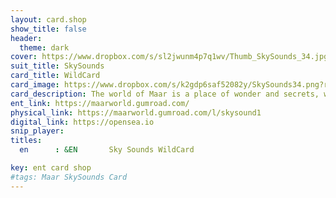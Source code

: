 ```yaml
---
layout: card.shop
show_title: false
header:
  theme: dark
cover: https://www.dropbox.com/s/sl2jwunm4p7q1wv/Thumb_SkySounds_34.jpg?raw=1
suit_title: SkySounds
card_title: WildCard
card_image: https://www.dropbox.com/s/k2gdp6saf52082y/SkySounds34.png?raw=1
card_description: The world of Maar is a place of wonder and secrets, where the stars dance in the sky and the colors of the world sing. It is a Circumbinary planet, where two suns embrace, and four moons keep watch. A world where triune brain beings roam, creatures of infinite creation and curiosity. The Maar, a volcanic crater, is the heart of this world. It was born from a fiery kiss between the ground and the water, and it holds within it a lake as calm as a dream. The Maar is a place of pilgrimage, where the people of Maar come to listen to the whispers of the world and the songs of the stars. The Maar has been a source of inspiration for the people since ancient times. They have woven myths and legends around it, and they have created music that echoes its beauty and power. Music is woven into the fabric of their society, it is the rhythm of their days and the melody of their nights.
ent_link: https://maarworld.gumroad.com/
physical_link: https://maarworld.gumroad.com/l/skysound1
digital_link: https://opensea.io
snip_player: 
titles:
  en      : &EN       Sky Sounds WildCard 

key: ent card shop
#tags: Maar SkySounds Card
---
```

